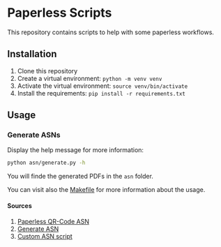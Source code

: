 # Paperless Scripts
This repository contains scripts to help with some paperless workflows.

## Installation
1. Clone this repository
2. Create a virtual environment: `python -m venv venv`
3. Activate the virtual environment: `source venv/bin/activate`
4. Install the requirements: `pip install -r requirements.txt`

## Usage
### Generate ASNs
Display the help message for more information:
```bash
python asn/generate.py -h
```
You will finde the generated PDFs in the `asn` folder.

You can visit also the [Makefile](Makefile) for more information about the usage.

#### Sources
1. [Paperless QR-Code ASN](https://margau.net/posts/2023-04-16-paperless-ngx-asn/)
2. [Generate ASN](https://pypi.org/project/paperless-asn-qr-codes/)
3. [Custom ASN script](https://gist.github.com/timrprobocom/3946aca8ab75df8267bbf892a427a1b7/)
